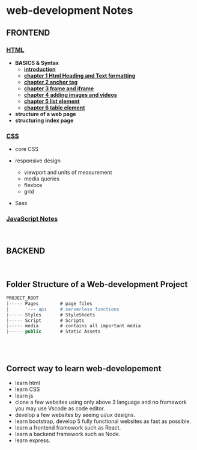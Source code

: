 # web-development Notes


## FRONTEND
### [HTML](/HTML/README.md "click to open HTML notes")
<b>
    
- BASICS & Syntax
    - [introduction](/HTML/README.md)
    - [chapter 1 Html Heading and Text formatting](/"chapter%201%20Html%20Heading%20and%20Text%20formatting"/README.md)
    - [chapter 2 anchor tag](/"chapter%202%20anchor%20tag"/README.md)
    - [chapter 3 frame and iframe](/"chapter%203%20frame%20and%20iframe"/README.md)
    - [chapter 4 adding images and videos](/"chapter%204%20adding%20images%20and%20videos"/README.md)
    - [chapter 5 list element](/"chapter%205%20list%20element"/README.md)
    - [chapter 6 table element](/"chapter%206%20table%20element"/README.md)
- structure of a web page
- structuring index page
    
</b>

### [CSS](/CSS "click to open CSS notes") 
- core CSS
- responsive design
    - viewport and units of measurement
    - media queries
    - flexbox
    - grid

- Sass

### [JavaScript Notes](/JavaScript "click to open JavaScript notes")



<br/>

## BACKEND


<br/>

## Folder Structure of a Web-development Project

```js
PROJECT_ROOT
|----- Pages        # page files
|      '--- api     # serverless functions
|----- Styles       # StyleSheets
|----- Script       # Scripts
|----- media        # contains all important media
|----- public       # Static Assets

```

<br/>

<Br/>

## Correct way to learn web-developement
- learn html
- learn CSS
- learn js
- clone a few websites using only above 3 language and no framework you may use Vscode as code editor.
- develop a few websites by seeing ui/ux designs.
- learn bootstrap, develop 5 fully functional websites as fast as possible.
- learn a frontend framework such as React.
- learn a backend framework such as Node.
- learn express.




